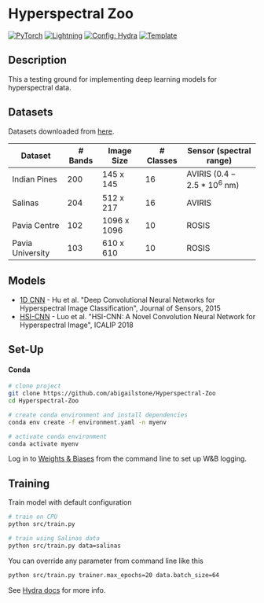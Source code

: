 # Hyperspectral Zoo

<a href="https://pytorch.org/get-started/locally/"><img alt="PyTorch" src="https://img.shields.io/badge/PyTorch-ee4c2c?logo=pytorch&logoColor=white"></a>
<a href="https://pytorchlightning.ai/"><img alt="Lightning" src="https://img.shields.io/badge/-Lightning-792ee5?logo=pytorchlightning&logoColor=white"></a>
<a href="https://hydra.cc/"><img alt="Config: Hydra" src="https://img.shields.io/badge/Config-Hydra-89b8cd"></a>
<a href="https://github.com/ashleve/lightning-hydra-template"><img alt="Template" src="https://img.shields.io/badge/-Lightning--Hydra--Template-017F2F?style=flat&logo=github&labelColor=gray"></a><br>


## Description

This a testing ground for implementing deep learning models for hyperspectral data. 

## Datasets  

Datasets downloaded from [here](https://www.ehu.eus/ccwintco/index.php?title=Hyperspectral_Remote_Sensing_Scenes).
 
 | Dataset | # Bands | Image Size  |# Classes | Sensor (spectral range) | 
 | --- | --- | --- | --- | --- | 
 | Indian Pines | 200 | 145 x 145 | 16 | AVIRIS ($0.4 - 2.5 * 10^6$ nm)|  
 | Salinas | 204 | 512 x 217 | 16 | AVIRIS |
 | Pavia Centre | 102 | 1096 x 1096 | 10 | ROSIS | 
 | Pavia University | 103 | 610 x 610 | 10 | ROSIS |

## Models 
- [1D CNN](https://onlinelibrary.wiley.com/doi/pdf/10.1155/2015/258619) -  Hu et al. "Deep Convolutional Neural Networks for Hyperspectral Image Classification", Journal of Sensors, 2015 
- [HSI-CNN](https://arxiv.org/pdf/1802.10478) -  Luo et al. "HSI-CNN: A Novel Convolution Neural Network for Hyperspectral Image", ICALIP 2018
## Set-Up

#### Conda

```bash
# clone project
git clone https://github.com/abigailstone/Hyperspectral-Zoo
cd Hyperspectral-Zoo

# create conda environment and install dependencies
conda env create -f environment.yaml -n myenv

# activate conda environment
conda activate myenv
``` 

Log in to [Weights & Biases](https://wandb.ai/) from the command line to set up W&B logging.

## Training

Train model with default configuration

```bash
# train on CPU
python src/train.py

# train using Salinas data 
python src/train.py data=salinas

```

You can override any parameter from command line like this

```bash
python src/train.py trainer.max_epochs=20 data.batch_size=64
``` 

See [Hydra docs](https://hydra.cc/) for more info.  
